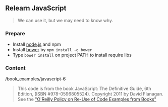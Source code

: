 ## Relearn JavaScript

> We can use it, but we may need to know why.

### Prepare 

* Install [node.js](http://nodejs.org/) and npm
* Install [bower](http://bower.io/) by `npm install -g bower`
* Type `bower install` on project PATH to install require libs

### Content

/book_examples/javascript-6

> This code is from the book JavaScript: The Definitive Guide, 6th Edition,
> (ISBN #978-0596805524). Copyright 2011 by David Flanagan.
> See the ["O'Reilly Policy on Re-Use of Code Examples from Books"](http://www.oreilly.com/pub/a/oreilly/ask_tim/2001/codepolicy.html)

